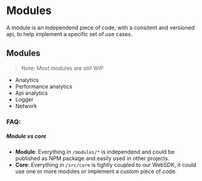 # Modules

A module is an independend piece of code, with a consitent and versioned api, to help implement a specific set of use cases.

## Modules

> Note: Most modules are still WIP

- Analytics
- Performance analytics
- Api analytics
- Logger
- Network

### FAQ:

##### Module vs core

- **Module**: Everything in `/modules/*` is independend and could be published as NPM package and easily used in other projects.
- **Core**: Everything in `/src/core` is tightly coupled to our WebSDK, it could use one or more modules or implement a custom piece of code.
